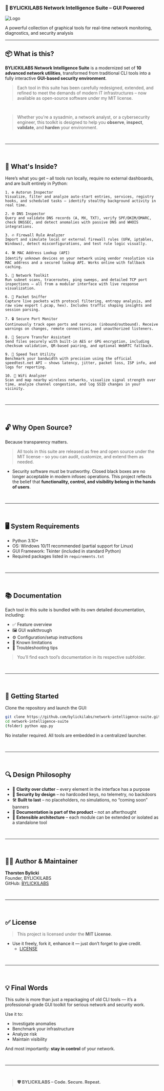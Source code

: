 ### 🧠 BYLICKILABS Network Intelligence Suite – GUI Powered

![Logo](/assets/logo.png)

A powerful collection of graphical tools for real-time network monitoring, diagnostics, and security analysis

---

## 📦 What is this?

**BYLICKILABS Network Intelligence Suite** is a modernized set of **10 advanced network utilities**, transformed from traditional CLI tools into a fully interactive **GUI-based security environment**.

> Each tool in this suite has been carefully redesigned, extended, and refined to meet the demands of modern IT infrastructures – now available as open-source software under my MIT license.

<br>

> Whether you're a sysadmin, a network analyst, or a cybersecurity engineer, this toolkit is designed to help you **observe**, **inspect**, **validate**, and **harden** your environment.

<br>

---

<br>

## 🔧 What's Inside?

Here’s what you get – all tools run locally, require no external dashboards, and are built entirely in Python:

```yarn
1. ⚙️ Autorun Inspector  
Visualize, filter and analyze auto-start entries, services, registry hooks, and scheduled tasks – identify stealthy background activity in real time.

2. 🌐 DNS Inspector  
Query and validate DNS records (A, MX, TXT), verify SPF/DKIM/DMARC, check DNSSEC, and detect anomalies with passive DNS and WHOIS integrations.

3. 🔥 Firewall Rule Analyzer  
Import and simulate local or external firewall rules (UFW, iptables, Windows), detect misconfigurations, and test rule logic visually.

4. 🛠️ MAC Address Lookup (API)  
Identify unknown devices on your network using vendor resolution via MAC address and a secured lookup API. Works online with fallback caching.

5. 📡 Network Toolkit  
Run subnet scans, traceroutes, ping sweeps, and detailed TCP port inspections – all from a modular interface with live response visualization.

6. 🔎 Packet Sniffer  
Capture live packets with protocol filtering, entropy analysis, and raw view export (.pcap, hex). Includes traffic shaping insights and session parsing.

7. 🔒 Secure Port Monitor  
Continuously track open ports and services (inbound/outbound). Receive warnings on changes, remote connections, and unauthorized listeners.

8. 📁 Secure Transfer Assistant  
Send files securely with built-in AES or GPG encryption, including checksum validation, QR-based pairing, and optional WebRTC fallback.

9. 🚀 Speed Test Utility  
Benchmark your bandwidth with precision using the official speedtest.net API – shows latency, jitter, packet loss, ISP info, and logs for reporting.

10. 📶 WiFi Analyzer  
Scan and map nearby wireless networks, visualize signal strength over time, analyze channel congestion, and log SSID changes in your vicinity.
```

<br>

---

<br>

## 🔓 Why Open Source?

Because transparency matters.

> All tools in this suite are released as free and open source under the MIT license – so you can audit, customize, and extend them as needed.
  - Security software must be trustworthy. Closed black boxes are no longer acceptable in modern infosec operations. This project reflects the belief that **functionality, control, and visibility belong in the hands of users**.

<br>

---

<br>

## 🖥️ System Requirements

- Python 3.10+  
- OS: Windows 10/11 recommended (partial support for Linux)  
- GUI Framework: Tkinter (included in standard Python)  
- Required packages listed in `requirements.txt`

<br>

---

<br>

## 📚 Documentation

Each tool in this suite is bundled with its own detailed documentation, including:

- ✅ Feature overview  
- 🖼️ GUI walkthrough  
- ⚙️ Configuration/setup instructions  
- 🧪 Known limitations  
- 🔧 Troubleshooting tips

> You’ll find each tool’s documentation in its respective subfolder.

<br>

---

<br>

## 🚀 Getting Started

Clone the repository and launch the GUI:

```bash
git clone https://github.com/bylickilabs/network-intelligence-suite.git
cd network-intelligence-suite
(folder) python app.py
```

No installer required. All tools are embedded in a centralized launcher.

<br>

---

<br>

## 🔍 Design Philosophy

- 🧠 **Clarity over clutter** – every element in the interface has a purpose  
- 🔐 **Security by design** – no hardcoded keys, no telemetry, no backdoors  
- 🛠️ **Built to last** – no placeholders, no simulations, no “coming soon” banners  
- 📄 **Documentation is part of the product** – not an afterthought  
- 🧩 **Extensible architecture** – each module can be extended or isolated as a standalone tool

<br>

---

<br>

## 🧑‍💻 Author & Maintainer

**Thorsten Bylicki**  
Founder, BYLICKILABS  
GitHub: [BYLICKILABS](https://github.com/bylickilabs)

<br>

---

<br>

## ✅ License

> This project is licensed under the **MIT License**.  
  - Use it freely, fork it, enhance it — just don’t forget to give credit.
    - [LICENSE](LICENSE)

<br>

---

<br>

## 💡 Final Words

This suite is more than just a repackaging of old CLI tools — it’s a professional-grade GUI toolkit for serious network and security work.

Use it to:

- Investigate anomalies  
- Benchmark your infrastructure  
- Analyze risk  
- Maintain visibility

And most importantly: **stay in control** of your network.

<br>

---

<br>

> **🛡️ BYLICKILABS – Code. Secure. Repeat.**
